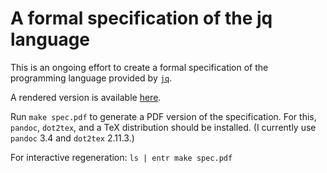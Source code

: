 # A formal specification of the jq language

This is an ongoing effort to create
a formal specification of the programming language provided by [`jq`].

A rendered version is available [here](https://github.com/01mf02/jq-lang-spec/releases/latest/download/spec.pdf).

Run `make spec.pdf` to generate a PDF version of the specification.
For this, `pandoc`, `dot2tex`, and a TeX distribution should be installed.
(I currently use `pandoc` 3.4 and `dot2tex` 2.11.3.)

For interactive regeneration: `ls | entr make spec.pdf`

[`jq`]: https://jqlang.github.io/jq/

